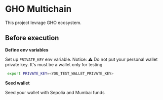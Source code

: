 # GHO Multichain

This project levrage GHO ecosystem.

## Before execution

**Define env variables**

Set up `PRIVATE_KEY` env variable.
Notice: ⚠️ Do not put your personal wallet private key. It's must be a wallet only for testing
```bash
 export PRIVATE_KEY=<YOU_TEST_WALLET_PRIVATE_KEY>
```

**Seed wallet**

Seed your wallet with Sepolia and Mumbai funds
